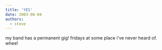 ```yaml
---
title: 'YES'
date: 2003-06-04
authors:
  - steve
---
```


my band has a permanent gig! fridays at some place i've never heard of. whee!
